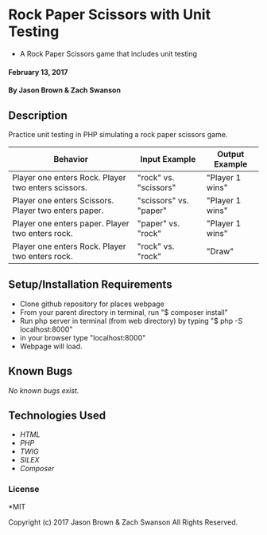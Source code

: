 # Rock Paper Scissors with Unit Testing

* A Rock Paper Scissors game that includes unit testing

#### February 13, 2017

#### By **Jason Brown & Zach Swanson**

## Description
  Practice unit testing in PHP simulating a rock paper scissors game.

| Behavior | Input Example | Output Example |
|----------|---------------|----------------|
| Player one enters Rock. Player two enters scissors. | "rock" vs. "scissors"| "Player 1 wins" |
| Player one enters Scissors. Player two enters paper. | "scissors" vs. "paper"| "Player 1 wins" |
| Player one enters paper. Player two enters rock. | "paper" vs. "rock"| "Player 1 wins" |
| Player one enters Rock. Player two enters rock. | "rock" vs. "rock"| "Draw" |


## Setup/Installation Requirements

*  Clone github repository for places webpage
*  From your parent directory in terminal, run "$ composer install"
*  Run php server in terminal (from web directory) by typing "$ php -S localhost:8000"
*  in your browser type "localhost:8000"
*  Webpage will load.

## Known Bugs
_No known bugs exist._

## Technologies Used
* _HTML_
* _PHP_
* _TWIG_
* _SILEX_
* _Composer_


### License
*MIT

Copyright (c) 2017 Jason Brown & Zach Swanson All Rights Reserved.
